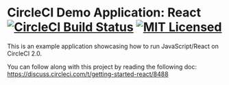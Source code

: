 # CircleCI Demo Application: React [![CircleCI Build Status](https://circleci.com/gh/circleci/cci-demo-react.svg?style=shield&circle-token=2b137ad212b4a68780654cd980ee7034e0134d01)](https://circleci.com/gh/circleci/cci-demo-react) [![MIT Licensed](https://img.shields.io/badge/license-MIT-blue.svg)](https://raw.githubusercontent.com/circleci/cci-demo-react/master/LICENSE)

This is an example application showcasing how to run JavaScript/React on CircleCI 2.0.

You can follow along with this project by reading the following doc: https://discuss.circleci.com/t/getting-started-react/8488
